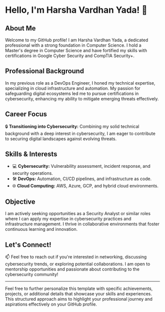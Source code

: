 # Hello, I'm Harsha Vardhan Yada! 👋

## About Me
Welcome to my GitHub profile! I am Harsha Vardhan Yada, a dedicated professional with a strong foundation in Computer Science. I hold a Master's degree in Computer Science and have fortified my skills with certifications in Google Cyber Security and CompTIA Security+.

## Professional Background
In my previous role as a DevOps Engineer, I honed my technical expertise, specializing in cloud infrastructure and automation. My passion for safeguarding digital ecosystems led me to pursue certifications in cybersecurity, enhancing my ability to mitigate emerging threats effectively.

## Career Focus
🔒 **Transitioning into Cybersecurity:** Combining my solid technical background with a deep interest in cybersecurity, I am eager to contribute to securing digital landscapes against evolving threats.

## Skills & Interests
- 💻 **Cybersecurity:** Vulnerability assessment, incident response, and security operations.
- 🛠️ **DevOps:** Automation, CI/CD pipelines, and infrastructure as code.
- 🌐 **Cloud Computing:** AWS, Azure, GCP, and hybrid cloud environments.

## Objective
I am actively seeking opportunities as a Security Analyst or similar roles where I can apply my expertise in cybersecurity practices and infrastructure management. I thrive in collaborative environments that foster continuous learning and innovation.

## Let's Connect!
📫 Feel free to reach out if you're interested in networking, discussing cybersecurity trends, or exploring potential collaborations. I am open to mentorship opportunities and passionate about contributing to the cybersecurity community!

---

Feel free to further personalize this template with specific achievements, projects, or additional details that showcase your skills and experiences. This structured approach aims to highlight your professional journey and aspirations effectively on your GitHub profile.
